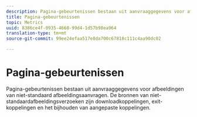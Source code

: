 ```yaml
---
description: Pagina-gebeurtenissen bestaan uit aanvraaggegevens voor afbeeldingen van niet-standaard afbeeldingsaanvragen. De bronnen van niet-standaardafbeeldingsverzoeken zijn downloadkoppelingen, exit-koppelingen en het bijhouden van aangepaste koppelingen.
title: Pagina-gebeurtenissen
topic: Metrics
uuid: 8386ce4f-0935-4660-99d4-1d57b98ea964
translation-type: tm+mt
source-git-commit: 99ee24efaa517e8da700c67818c111c4aa90dc02

---
```



# Pagina-gebeurtenissen

Pagina-gebeurtenissen bestaan uit aanvraaggegevens voor afbeeldingen van niet-standaard afbeeldingsaanvragen. De bronnen van niet-standaardafbeeldingsverzoeken zijn downloadkoppelingen, exit-koppelingen en het bijhouden van aangepaste koppelingen.

